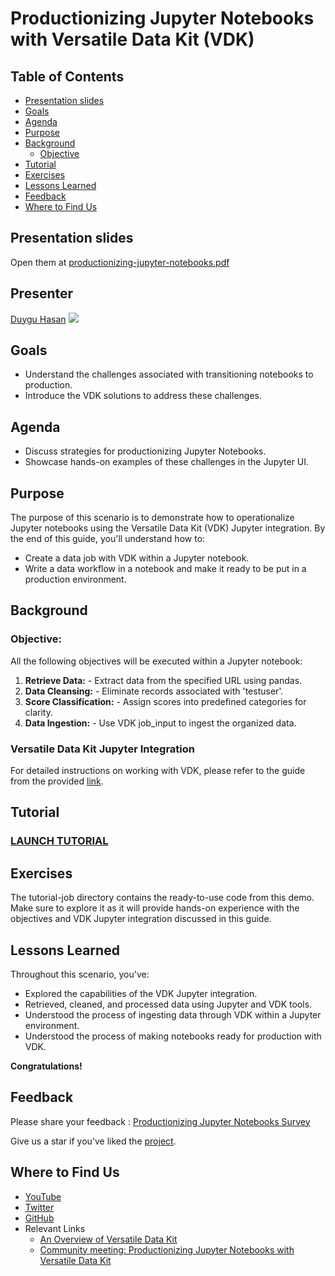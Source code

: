 # Productionizing Jupyter Notebooks with Versatile Data Kit (VDK)

## Table of Contents
- [Presentation slides](#Presentation-slides)
- [Goals](#Goals)
- [Agenda](#Agenda)
- [Purpose](#Purpose)
- [Background](#Background)
  * [Objective](#Objective)
- [Tutorial](#Tutorial)
- [Exercises](#Exercises)
- [Lessons Learned](#Lessons-Learned)
- [Feedback](#Feedback)
- [Where to Find Us](#Where-to-Find-Us)

## Presentation slides
Open them at [productionizing-jupyter-notebooks.pdf](Explore23_productionizing_jupyter_notebooks.pdf)

## Presenter
[Duygu Hasan](https://github.com/duyguHsnHsn) <a href='https://www.linkedin.com/in/duygu-hasan/'><img src="https://img.shields.io/badge/LinkedIn-0077B5"></a>

## Goals
- Understand the challenges associated with transitioning notebooks to production.
- Introduce the VDK solutions to address these challenges.

## Agenda
- Discuss strategies for productionizing Jupyter Notebooks.
- Showcase hands-on examples of these challenges in the Jupyter UI.

## Purpose
The purpose of this scenario is to demonstrate how to operationalize Jupyter notebooks using the Versatile Data Kit (VDK) Jupyter integration. By the end of this guide, you'll understand how to:
* Create a data job with VDK within a Jupyter notebook.
* Write a data workflow in a notebook and make it ready to be put in a production environment.

## Background
### Objective:
All the following objectives will be executed within a Jupyter notebook:
1. **Retrieve Data:** - Extract data from the specified URL using pandas.
2. **Data Cleansing:**  - Eliminate records associated with 'testuser'.
3. **Score Classification:** - Assign scores into predefined categories for clarity.
4. **Data Ingestion:** - Use VDK job_input to ingest the organized data.

### Versatile Data Kit Jupyter Integration
For detailed instructions on working with VDK, please refer to the guide from the provided [link](../../projects/vdk-plugins/vdk-jupyter/getting-started.ipynb).

## Tutorial
### [LAUNCH TUTORIAL](https://mybinder.org/v2/gh/duyguHsnHsn/vmware-explore/HEAD?labpath=tutorial-job%2F10_notebook.ipynb)

## Exercises
The tutorial-job directory contains the ready-to-use code from this demo. Make sure to explore it as it will provide hands-on experience with the objectives and VDK Jupyter integration discussed in this guide.

## Lessons Learned
Throughout this scenario, you've:
* Explored the capabilities of the VDK Jupyter integration.
* Retrieved, cleaned, and processed data using Jupyter and VDK tools.
* Understood the process of ingesting data through VDK within a Jupyter environment.
* Understood the process of making notebooks ready for production with VDK.

**Congratulations!**

## Feedback
Please share your feedback :
[Productionizing Jupyter Notebooks Survey](https://forms.office.com/pages/responsepage.aspx?id=yjiRs-48Skuk1s2D2d1i8AGV0VaygrpPnt7Tz5bBbeBUNFA5NkU3QzlNWEQyUFJCTTQwRUszWk9GUS4u)

Give us a star if you've liked the [project](https://github.com/vmware/versatile-data-kit).

## Where to Find Us
- [YouTube](https://www.youtube.com/channel/UCasf2Q7X8nF7S4VEmcTHJ0Q/about)
- [Twitter](https://twitter.com/vdkproject)
- [GitHub](https://github.com/vmware/versatile-data-kit)
- Relevant Links
  - [An Overview of Versatile Data Kit](https://towardsdatascience.com/an-overview-of-versatile-data-kit-a812cfb26de7)
  - [Community meeting: Productionizing Jupyter Notebooks with Versatile Data Kit](https://www.youtube.com/watch?v=U6M6UzsoiqY)
